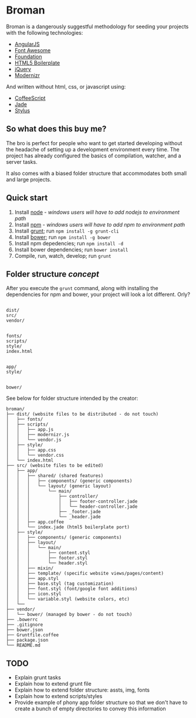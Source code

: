 # Broman

Broman is a dangerously suggestful methodology for seeding your projects with the following technologies:

 * [AngularJS](http://angularjs.org/)
 * [Font Awesome](http://fontawesome.io/)
 * [Foundation](http://foundation.zurb.com/)
 * [HTML5 Boilerplate](http://html5boilerplate.com/)
 * [jQuery](http://jquery.com/)
 * [Modernizr](http://modernizr.com/)

And written without html, css, or javascript using:

* [CoffeeScript](http://coffeescript.org/)
* [Jade](http://jade-lang.com/)
* [Stylus](http://learnboost.github.io/stylus/)

## So what does this buy me?

The bro is perfect for people who want to get started developing without the headache of setting up a development environment every time. The project has already configured the basics of compilation, watcher, and a server tasks.

It also comes with a biased folder structure that accommodates both small and large projects.

## Quick start

1. Install [node](http://nodejs.org/) - *windows users will have to add nodejs to environment path*
2. Install [npm](http://nodejs.org/download/) - *windows users will have to add npm to environment path*
3. Install [grunt](http://gruntjs.com/); run `npm install -g grunt-cli`
4. Install [bower](http://bower.io/); run `npm install -g bower`
5. Install npm depedencies; run `npm install -d`
6. Install bower dependencies; run `bower install`
7. Compile, run, watch, develop; run `grunt`

## Folder structure *concept*

After you execute the ```grunt``` command, along with installing the dependencies for npm and bower, your project will look a lot different. Orly?

```

dist/
src/
vendor/

```


```

fonts/
scripts/
style/
index.html

```

```

app/
style/

```

```

bower/

```

See below for folder structure intended by the creator:

```
broman/
├── dist/ (website files to be distributed - do not touch)
│   ├── fonts/
│   ├── scripts/
│   │   ├── app.js
│   │   ├── modernizr.js
│   │   └── vendor.js
│   ├── style/
│   │   ├── app.css
│   │   └── vendor.css
│   └── index.html
├── src/ (website files to be edited)
│   ├── app/
│   │   ├── shared/ (shared features)
│   │   │   ├── components/ (generic components)
│   │   │   └── layout/ (generic layout)
│   │   │       └── main/
│   │   │           ├── controller/
│   │   │           │   ├── footer-controller.jade
│   │   │           │   └── header-controller.jade
│   │   │           ├── _footer.jade
│   │   │           └── _header.jade
│   │   ├── app.coffee
│   │   └── index.jade (html5 boilerplate port)
│   ├── style/
│   │   ├── components/ (generic components)
│   │   ├── layout/
│   │   │   └── main/
│   │   │       ├── content.styl
│   │   │       ├── footer.styl
│   │   │       └── header.styl
│   │   ├── mixin/
│   │   ├── template/ (specific website views/pages/content)
│   │   ├── app.styl
│   │   ├── base.styl (tag customization)
│   │   ├── font.styl (font/google font additions)
│   │   ├── icon.styl
│   │   └── variable.styl (website colors, etc)
│   └── 
├── vendor/
│   └── bower/ (managed by bower - do not touch)
├── .bowerrc
├── .gitignore
├── bower.json
├── Gruntfile.coffee
├── package.json
└── README.md
```

## TODO

* Explain grunt tasks
* Explain how to extend grunt file
* Explain how to extend folder structure: assts, img, fonts
* Explain how to extend scripts/styles
* Provide example of phony app folder structure so that we don't have to create a bunch of empty directories to convey this information